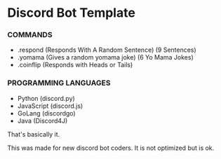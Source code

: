 # Discord Bot Template


### COMMANDS
- .respond (Responds With A Random Sentence) (9 Sentences)
- .yomama (Gives a random yomama joke) (6 Yo Mama Jokes)
- .coinflip (Responds with Heads or Tails)


### PROGRAMMING LANGUAGES
- Python (discord.py)
- JavaScript (discord.js)
- GoLang (discordgo)
- Java (Discord4J)


That's basically it.

This was made for new discord bot coders. It is not optimized but is ok.

